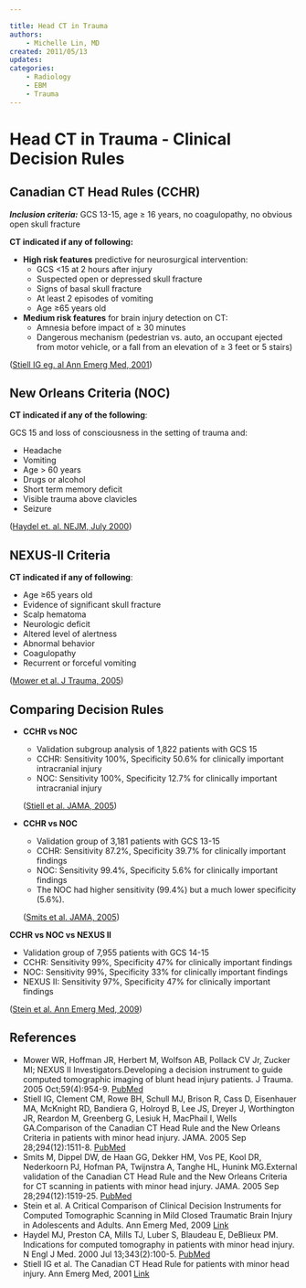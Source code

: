 ```yaml
---

title: Head CT in Trauma
authors:
    - Michelle Lin, MD
created: 2011/05/13
updates:
categories:
    - Radiology
    - EBM
    - Trauma
---
```


# Head CT in Trauma - Clinical Decision Rules

## Canadian CT Head Rules (CCHR)

**_Inclusion criteria:_** GCS 13-15, age &ge; 16 years, no coagulopathy, no obvious open skull fracture

**CT indicated if any of following:**

- **High risk features** predictive for neurosurgical intervention:
  - GCS &lt;15 at 2 hours after injury
  - Suspected open or depressed skull fracture
  - Signs of basal skull fracture
  - At least 2 episodes of vomiting
  - Age &ge;65 years old
- **Medium risk features** for brain injury detection on CT:
  - Amnesia before impact of &ge; 30 minutes
  - Dangerous mechanism (pedestrian vs. auto, an occupant ejected from motor vehicle, or a fall from an elevation of &ge; 3 feet or 5 stairs)

([Stiell IG eg. al Ann Emerg Med, 2001](http://www.mcgill.ca/files/emergency/CCHR.pdf))

## New Orleans Criteria (NOC)

**CT indicated if any of the following**:

GCS 15 and loss of consciousness in the setting of trauma and:

- Headache
- Vomiting
- Age > 60 years
- Drugs or alcohol
- Short term memory deficit
- Visible trauma above clavicles
- Seizure  

([Haydel et. al. NEJM, July 2000](http://www.ncbi.nlm.nih.gov/pubmed/10891517))

## NEXUS-II Criteria
**CT indicated if any of following**:    

- Age &ge;65 years old
- Evidence of significant skull fracture 
- Scalp hematoma
- Neurologic deficit
- Altered level of alertness
- Abnormal behavior
- Coagulopathy
- Recurrent or forceful vomiting 

([Mower et al. J Trauma, 2005](http://www.ncbi.nlm.nih.gov/pubmed/?term=Developing+a+decision+instrument+to+guide+computed+tomographic+imaging+of+blunt+head+injury+patients.))

## Comparing Decision Rules

- **CCHR vs NOC**

  - Validation subgroup analysis of 1,822 patients with GCS 15
  - CCHR: Sensitivity 100%, Specificity 50.6% for clinically important intracranial injury 
  - NOC: Sensitivity 100%, Specificity 12.7% for clinically important intracranial injury 

  ([Stiell et al. JAMA, 2005](http://www.ncbi.nlm.nih.gov/pubmed/16189364))

- **CCHR vs NOC**

  - Validation group of 3,181 patients with GCS 13-15
  - CCHR: Sensitivity 87.2%, Specificity 39.7% for clinically important findings 
  - NOC: Sensitivity 99.4%, Specificity 5.6% for clinically important findings
  - The NOC had higher sensitivity (99.4%) but a much lower specificity (5.6%). 

  ([Smits et al. JAMA, 2005](http://www.ncbi.nlm.nih.gov/pubmed/16189365))

**CCHR vs NOC vs NEXUS II**

- Validation group of 7,955 patients with GCS 14-15
- CCHR: Sensitivity 99%, Specificity 47% for clinically important findings
- NOC: Sensitivity 99%, Specificity 33% for clinically important findings
- NEXUS II: Sensitivity 97%, Specificity 47% for clinically important findings 

([Stein et al. Ann Emerg Med, 2009](http://138.5.157.71/emergency_medicine/documents/head_ct_decision_rules.pdf))

## References

- Mower WR, Hoffman JR, Herbert M, Wolfson AB, Pollack CV Jr, Zucker MI; NEXUS II Investigators.Developing a decision instrument to guide computed tomographic imaging of blunt head injury patients. J Trauma. 2005 Oct;59(4):954-9. [PubMed](http://www.ncbi.nlm.nih.gov/pubmed/?term=Developing+a+decision+instrument+to+guide+computed+tomographic+imaging+of+blunt+head+injury+patients.)
- Stiell IG, Clement CM, Rowe BH, Schull MJ, Brison R, Cass D, Eisenhauer MA, McKnight RD, Bandiera G, Holroyd B, Lee JS, Dreyer J, Worthington JR, Reardon M, Greenberg G, Lesiuk H, MacPhail I, Wells GA.Comparison of the Canadian CT Head Rule and the New Orleans Criteria in patients with minor head injury. JAMA. 2005 Sep 28;294(12):1511-8. [PubMed](http://www.ncbi.nlm.nih.gov/pubmed/16189364)
- Smits M, Dippel DW, de Haan GG, Dekker HM, Vos PE, Kool DR, Nederkoorn PJ, Hofman PA, Twijnstra A, Tanghe HL, Hunink MG.External validation of the Canadian CT Head Rule and the New Orleans Criteria for CT scanning in patients with minor head injury. JAMA. 2005 Sep 28;294(12):1519-25. [PubMed](http://www.ncbi.nlm.nih.gov/pubmed/16189365)
- Stein et al. A Critical Comparison of Clinical Decision Instruments for Computed Tomographic Scanning in Mild Closed Traumatic Brain Injury in Adolescents and Adults. Ann Emerg Med, 2009 [Link](http://138.5.157.71/emergency_medicine/documents/head_ct_decision_rules.pdf)
- Haydel MJ, Preston CA, Mills TJ, Luber S, Blaudeau E, DeBlieux PM. Indications for computed tomography in patients with minor head injury. N Engl J Med. 2000 Jul 13;343(2):100-5. [PubMed](http://www.ncbi.nlm.nih.gov/pubmed/10891517)
- Stiell IG et al. The Canadian CT Head Rule for patients with minor head injury. Ann Emerg Med, 2001 [Link](http://www.mcgill.ca/files/emergency/CCHR.pdf)
